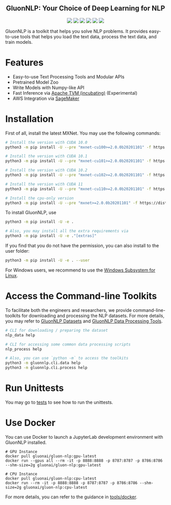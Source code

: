 <h2 align="center">
GluonNLP: Your Choice of Deep Learning for NLP
</h2>

<p align="center">
    <a href="https://github.com/dmlc/gluon-nlp/actions"><img src="https://github.com/dmlc/gluon-nlp/workflows/continuous%20build/badge.svg"></a>
    <a href="https://github.com/dmlc/gluon-nlp/actions"><img src="https://github.com/dmlc/gluon-nlp/workflows/continuous%20build%20-%20gpu/badge.svg"></a>
    <a href="https://codecov.io/gh/dmlc/gluon-nlp"><img src="https://codecov.io/gh/dmlc/gluon-nlp/branch/master/graph/badge.svg"></a>
    <a href="./LICENSE"><img src="https://img.shields.io/badge/License-Apache%202.0-blue.svg"></a>
    <a href="https://github.com/dmlc/gluonnlp/actions"><img src="https://img.shields.io/badge/python-3.6%2C3.7%2C3.8-blue.svg"></a>
    <a href="https://pypi.org/project/gluonnlp/#history"><img src="https://img.shields.io/pypi/v/gluonnlp.svg"></a>
</p>

GluonNLP is a toolkit that helps you solve NLP problems. It provides easy-to-use tools that helps you load the text data, 
process the text data, and train models.

# Features

- Easy-to-use Text Processing Tools and Modular APIs
- Pretrained Model Zoo
- Write Models with Numpy-like API
- Fast Inference via [Apache TVM (incubating)](https://tvm.apache.org/) (Experimental)
- AWS Integration via [SageMaker](https://aws.amazon.com/sagemaker/)


# Installation
First of all, install the latest MXNet. You may use the following commands:

```bash
# Install the version with CUDA 10.0
python3 -m pip install -U --pre "mxnet-cu100>=2.0.0b20201101" -f https://dist.mxnet.io/python

# Install the version with CUDA 10.1
python3 -m pip install -U --pre "mxnet-cu101>=2.0.0b20201101" -f https://dist.mxnet.io/python

# Install the version with CUDA 10.2
python3 -m pip install -U --pre "mxnet-cu102>=2.0.0b20201101" -f https://dist.mxnet.io/python

# Install the version with CUDA 11
python3 -m pip install -U --pre "mxnet-cu110>=2.0.0b20201101" -f https://dist.mxnet.io/python

# Install the cpu-only version
python3 -m pip install -U --pre "mxnet>=2.0.0b20201101" -f https://dist.mxnet.io/python
```


To install GluonNLP, use

```bash
python3 -m pip install -U -e .

# Also, you may install all the extra requirements via
python3 -m pip install -U -e ."[extras]"
```

If you find that you do not have the permission, you can also install to the user folder:

```bash
python3 -m pip install -U -e . --user
```

For Windows users, we recommend to use the [Windows Subsystem for Linux](https://docs.microsoft.com/en-us/windows/wsl/about).


# Access the Command-line Toolkits

To facilitate both the engineers and researchers, we provide command-line-toolkits for
downloading and processing the NLP datasets. For more details, you may refer to
 [GluonNLP Datasets](./scripts/datasets) and [GluonNLP Data Processing Tools](./scripts/processing).

```bash
# CLI for downloading / preparing the dataset
nlp_data help

# CLI for accessing some common data processing scripts
nlp_process help

# Also, you can use `python -m` to access the toolkits
python3 -m gluonnlp.cli.data help
python3 -m gluonnlp.cli.process help

```

# Run Unittests
You may go to [tests](tests) to see how to run the unittests.


# Use Docker
You can use Docker to launch a JupyterLab development environment with GluonNLP installed.

```
# GPU Instance
docker pull gluonai/gluon-nlp:gpu-latest
docker run --gpus all --rm -it -p 8888:8888 -p 8787:8787 -p 8786:8786 --shm-size=2g gluonai/gluon-nlp:gpu-latest

# CPU Instance
docker pull gluonai/gluon-nlp:cpu-latest
docker run --rm -it -p 8888:8888 -p 8787:8787 -p 8786:8786 --shm-size=2g gluonai/gluon-nlp:cpu-latest
``` 

For more details, you can refer to the guidance in [tools/docker](tools/docker).

